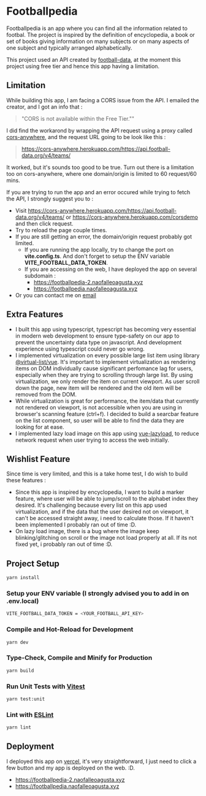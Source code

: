 # Footballpedia

Footballpedia is an app where you can find all the information related to footbal. The project is inspired by the definition of encyclopedia, a book or set of books giving information on many subjects or on many aspects of one subject and typically arranged alphabetically.

This project used an API created by [football-data](https://www.football-data.org/documentation/quickstart), at the moment this project using free tier and hence this app having a limitation.

## Limitation

While building this app, I am facing a CORS issue from the API. I emailed the creator, and I got an info that :

> "CORS is not available within the Free Tier.""

I did find the workarond by wrapping the API request using a proxy called [cors-anywhere](https://github.com/Rob--W/cors-anywhere), and the request URL going to be look like this :

> https://cors-anywhere.herokuapp.com/https://api.football-data.org/v4/teams/

It worked, but it's sounds too good to be true. Turn out there is a limitation too on cors-anywhere, where one domain/origin is limited to 60 request/60 mins.

If you are trying to run the app and an error occured while trying to fetch the API, I strongly suggest you to :

- Visit https://cors-anywhere.herokuapp.com/https://api.football-data.org/v4/teams/ or https://cors-anywhere.herokuapp.com/corsdemo and then click request.
- Try to reload the page couple times.
- If you are still getting an error, the domain/origin request probably got limited.
  - If you are running the app locally, try to change the port on **vite.config.ts**. And don't forget to setup the ENV variable **VITE_FOOTBALL_DATA_TOKEN**.
  - If you are accessing on the web, I have deployed the app on several subdomain :
    - https://footballpedia-2.naofalleoagusta.xyz
    - https://footballpedia.naofalleoagusta.xyz
- Or you can contact me on [email](mailto:naofal.leo.agusta98@gmail.com)

## Extra Features

- I built this app using typescript, typescript has becoming very essential in modern web development to ensure type-safety on our app to prevent the uncertainty data type on javascript. And development experience using typescript could never go wrong.
- I implemented virtualization on every possible large list item using library [@virtual-list/vue](https://www.npmjs.com/package/@virtual-list/vue). It's important to implement virtualization as rendering items on DOM individually cause significant perfomance lag for users, especially when they are trying to scrolling through large list. By using virtualization, we only render the item on current viewport. As user scroll down the page, new item will be rendered and the old item will be removed from the DOM.
- While virtualization is great for performance, the item/data that currently not rendered on viewport, is not accessible when you are using in browser's scanning feature (ctrl+f). I decided to build a searcbar feature on the list component, so user will be able to find the data they are looking for at ease.
- I implemented lazy load image on this app using [vue-lazyload](https://www.npmjs.com/package/vue-lazyload), to reduce network request when user trying to access the web initially.

## Wishlist Feature

Since time is very limited, and this is a take home test, I do wish to build these features :

- Since this app is inspired by encyclopedia, I want to build a marker feature, where user will be able to jump/scroll to the alphabet index they desired. It's challenging because every list on this app used virtualization, and if the data that the user desired not on viewport, it can't be accessed straight away, i need to calculate those. If it haven't been implemented I probably ran out of time :D.
- On lazy load image, there is a bug where the image keep blinking/glitching on scroll or the image not load properly at all. If its not fixed yet, i probably ran out of time :D.

## Project Setup

```sh
yarn install
```

### Setup your ENV variable (I strongly advised you to add in on .env.local)

```sh
VITE_FOOTBALL_DATA_TOKEN = <YOUR_FOOTBALL_API_KEY>
```

### Compile and Hot-Reload for Development

```sh
yarn dev
```

### Type-Check, Compile and Minify for Production

```sh
yarn build
```

### Run Unit Tests with [Vitest](https://vitest.dev/)

```sh
yarn test:unit
```

### Lint with [ESLint](https://eslint.org/)

```sh
yarn lint
```

## Deployment

I deployed this app on [vercel](https://vercel.com), it's very straightforward, I just need to click a few button and my app is deployed on the web. :D.
  - https://footballpedia-2.naofalleoagusta.xyz
  - https://footballpedia.naofalleoagusta.xyz
